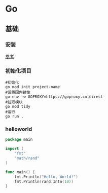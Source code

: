 # Go

## 基础

### 安装

[参考](https://go.dev/doc/install)

### 初始化项目

```shell
#初始化
go mod init project-name
#设置国内镜像
go env -w GOPROXY=https://goproxy.cn,direct
#拉取模块
go mod tidy
#运行
go run .
```

### helloworld

```go
package main

import (
	"fmt"
	"math/rand"
)

func main() {
	fmt.Println("Hello, World!")
	fmt.Println(rand.Intn(10))
}
```